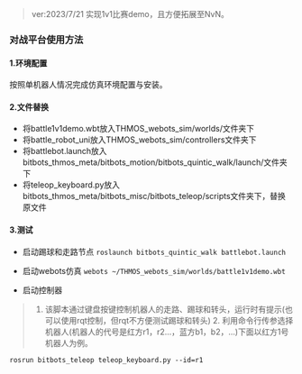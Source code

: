 > ver:2023/7/21 实现1v1比赛demo，且方便拓展至NvN。

### 对战平台使用方法

#### 1.环境配置

按照单机器人情况完成仿真环境配置与安装。

#### 2.文件替换 

* 将battle1v1demo.wbt放入THMOS_webots_sim/worlds/文件夹下
* 将battle_robot_uni放入THMOS_webots_sim/controllers文件夹下
* 将battlebot.launch放入bitbots_thmos_meta/bitbots_motion/bitbots_quintic_walk/launch/文件夹下 
* 将teleop_keyboard.py放入bitbots_thmos_meta/bitbots_misc/bitbots_teleop/scripts文件夹下，替换原文件

#### 3.测试

* 启动踢球和走路节点
`roslaunch bitbots_quintic_walk battlebot.launch` 

* 启动webots仿真
`webots ~/THMOS_webots_sim/worlds/battle1v1demo.wbt` 

* 启动控制器

>  1. 该脚本通过键盘按键控制机器人的走路、踢球和转头，运行时有提示(也可以使用rqt控制，但rqt不方便测试踢球和转头) 2. 利用命令行传参选择机器人(机器人的代号是红方r1，r2...，蓝方b1，b2，...)下面以红方1号机器人为例。

`rosrun bitbots_teleop teleop_keyboard.py --id=r1`
